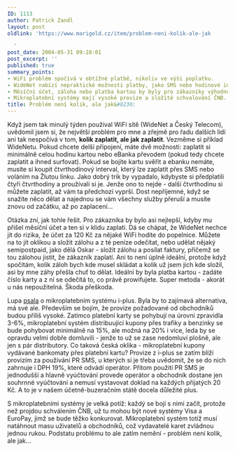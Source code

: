 ```yaml
---
ID: 1113
author: Patrick Zandl
layout: post
oldlink: 'https://www.marigold.cz/item/problem-neni-kolik-ale-jak

  '
post_date: 2004-05-31 09:28:01
post_excerpt: ''
published: true
summary_points:
- WiFi problém spočívá v obtížné platbě, nikoliv ve výši poplatku.
- WideNet nabízí nepraktické možnosti platby, jako SMS nebo hodinové intervaly.
- Měsíční účet, záloha nebo platba kartou by byly pro zákazníky výhodnější.
- Mikroplatební systémy mají vysoké provize a složité schvalování ČNB.
title: Problém není kolik, ale jak&#8230;
---
```


<p>
Když jsem tak minulý týden používal WiFi sítě (WideNet a Český Telecom), uvědomil jsem si, že největší problém pro mne a zřejmě pro řadu dalších lidí ani tak nespočívá v tom, <b>kolik zaplatit, ale jak zaplatit</b>. Vezměme si příklad WideNetu. Pokud chcete delší připojení, máte dvě možnosti: zaplatit si minimálně celou hodinu kartou nebo eBanka převodem (pokud tedy chcete zaplatit a ihned surfovat). Pokud se bojíte kartu svěřit a ebanku nemáte, musíte si koupit čtvrthodinový interval, který lze zaplatit přes SMS nebo voláním na Žlutou linku. Jako dobrý trik by vypadalo, kdybyste si předplatili čtyři čtvrthodiny a proužívali si je. Jenže ono to nejde - další čtvrthodinu si můžete zaplatit, až vám ta předchozí vyprší. Dost nepříjemné, když se snažíte něco dělat a najednou se vám všechny služby přeruší a musíte znovu od začátku, až po zaplacení...</p>

<p>
Otázka zní, jak tohle řešit. Pro zákazníka by bylo asi nejlepší, kdyby mu přišel měsíční účet a ten si v klidu zaplati. Dá se chápat, že WideNet nechce jít do rizika, že účet za 120 Kč za nějaké WiFi hodíte do popelnice. Můžete na to jít oklikou a složit zálohu a z té peníze odečítat, nebo udělat nějaký semipostpaid, jako dělá Oskar - složit zálohu a posílat faktury, přičemž se tou zálohou jistit, že zákazník zaplatí. Ani to není úplně ideální, protože když spočítám, kolik záloh bych kde musel skládat a kolik už jsem jich kde složil, asi by mne záhy přešla chuť to dělat. Ideální by byla platba kartou - zadáte číslo karty a z ní se odečítá to, co právě prowifujete. Super metoda - akorát u nás nepoužitelná. Škoda přeškoda. </p>

<p>
Lupa <a href="http://www.lupa.cz/clanek.php3?show=3401">psala</a> o mikroplatebním systému i-plus. Byla by to zajímavá alternativa, má své ale. Především se bojím, že provize požadované od obchodníků budou příliš vysoké. Zatímco platební karty se pohybují na úrovni zpravidla 3-6%, mikroplatební systém distribuující kupony přes trafiky a benzinky se bude pohybovat minimálně na 15%, ale možná na 20% i více, leda by se opravdu velmi dobře domluvili - jenže to už se zase nedomluví plošně, ale jen s pár distributory. Co taková česká oklika - mikroplatební kupony vydávané bankomaty přes platební kartu? Provize z i-plus se zatím blíží provizím za používání PR SMS, u kterých si je třeba uvědomit, že se do nich zahrnuje i DPH 19%, které odvádí operátor. Přitom použití PR SMS je jednodušší a hlavně vyúčtování provede operátor a obchodník dostane jen souhrnné vyúčtování a nemusí vystavovat doklad na každých přijatých 20 Kč. A to je v našem účetně-buzeračním státě docela důležité plus. </p>

<p>
S mikroplatebními systémy je velká potíž: každý se bojí s nimi začít, protože než projdou schválením ČNB, už tu mohou být nové systémy Visa a EuroPay, jimž se bude těžko konkurovat. Mikroplatební systém totiž musí natáhnout masu uživatelů a obchodníků, což vydavatelé karet zvládnou jednou rukou.  Podstatu problému to ale zatím nemění - problém není kolik, ale jak...
</p>